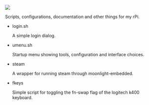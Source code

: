 ![](http://rosieduncanblog.com/wp-content/uploads/2013/01/Raspberry-Pi-logo.jpg)

Scripts, configurations, documentation and other things for my rPi.

* login.sh

	A simple login dialog.

* umenu.sh

	Startup menu showing tools, configuration and interface choices.

* steam

	A wrapper for running steam through moonlight-embedded.

* fkeys

    Simple script for toggling the fn-swap flag of the logitech k400 keyboard.
